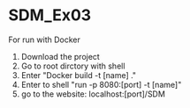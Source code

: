 # SDM_Ex03
For run with Docker
1. Download the project
2. Go to root dirctory with shell
3. Enter "Docker build -t [name] ."
4. Enter to shell "run -p 8080:[port] -t [name]"
5. go to the website:
    localhost:[port]/SDM
